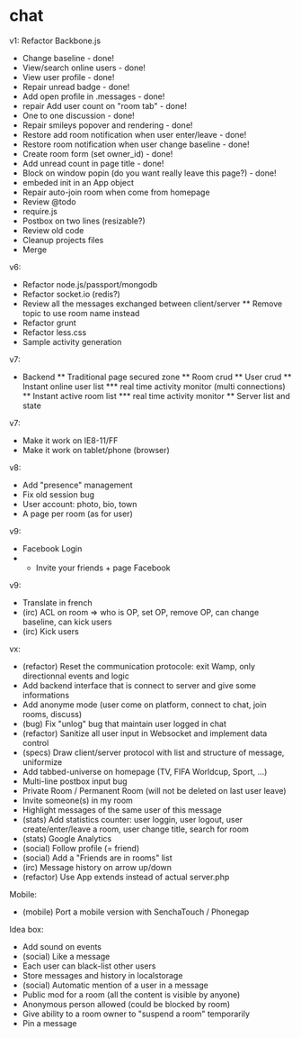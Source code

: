 chat
====

v1: Refactor Backbone.js
* Change baseline - done!
* View/search online users - done!
* View user profile - done!
* Repair unread badge - done!
* Add open profile in .messages - done!
* repair Add user count on "room tab" - done!
* One to one discussion - done!
* Repair smileys popover and rendering - done!
* Restore add room notification when user enter/leave - done!
* Restore room notification when user change baseline - done!
* Create room form (set owner_id) - done!
* Add unread count in page title - done!
* Block on window popin (do you want really leave this page?) - done!
* embeded init in an App object
* Repair auto-join room when come from homepage
* Review @todo
* require.js
* Postbox on two lines (resizable?)
* Review old code
* Cleanup projects files
* Merge

v6:
* Refactor node.js/passport/mongodb
* Refactor socket.io (redis?)
* Review all the messages exchanged between client/server
** Remove topic to use room name instead
* Refactor grunt
* Refactor less.css
* Sample activity generation

v7:
* Backend
** Traditional page secured zone
** Room crud
** User crud
** Instant online user list
*** real time activity monitor (multi connections)
** Instant active room list
*** real time activity monitor
** Server list and state

v7:
* Make it work on IE8-11/FF
* Make it work on tablet/phone (browser)

v8:
* Add "presence" management
* Fix old session bug
* User account: photo, bio, town
* A page per room (as for user)

v9:
* Facebook Login
* + Invite your friends + page Facebook

v9:
* Translate in french
* (irc) ACL on room => who is OP, set OP, remove OP, can change baseline, can kick users
* (irc) Kick users

vx:
* (refactor) Reset the communication protocole: exit Wamp, only directionnal events and logic
* Add backend interface that is connect to server and give some informations
* Add anonyme mode (user come on platform, connect to chat, join rooms, discuss)
* (bug) Fix "unlog" bug that maintain user logged in chat
* (refactor) Sanitize all user input in Websocket and implement data control
* (specs) Draw client/server protocol with list and structure of message, uniformize
* Add tabbed-universe on homepage (TV, FIFA Worldcup, Sport, ...)
* Multi-line postbox input bug
* Private Room / Permanent Room (will not be deleted on last user leave)
* Invite someone(s) in my room
* Highlight messages of the same user of this message
* (stats) Add statistics counter: user loggin, user logout, user create/enter/leave a room, user change title, search for room
* (stats) Google Analytics
* (social) Follow profile (= friend)
* (social) Add a "Friends are in rooms" list
* (irc) Message history on arrow up/down
* (refactor) Use App extends instead of actual server.php

Mobile:
* (mobile) Port a mobile version with SenchaTouch / Phonegap

Idea box:
* Add sound on events
* (social) Like a message
* Each user can black-list other users
* Store messages and history in localstorage
* (social) Automatic mention of a user in a message
* Public mod for a room (all the content is visible by anyone)
* Anonymous person allowed (could be blocked by room)
* Give ability to a room owner to "suspend a room" temporarily
* Pin a message
